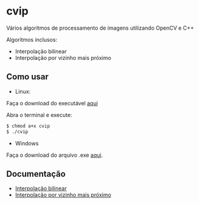 # cvip

Vários algoritmos de processamento de imagens utilizando OpenCV e C++

Algoritmos inclusos:
- Interpolação bilinear
- Interpolação por vizinho mais próximo

Como usar
-------------

- Linux: 

Faça o download do executável [aqui](https://github.com/herodrigues/cvip/raw/master/cvip)

Abra o terminal e execute:
```bash
$ chmod a+x cvip
$ ./cvip
```
- Windows

Faça o download do arquivo .exe [aqui](https://github.com/herodrigues/cvip/raw/master/cvip.exe).

Documentação
-------------

- [Interpolação bilinear](doc/bilinear-interpolation.md)
- [Interpolação por vizinho mais próximo](doc/nearest-neighbor-interpolation.md)
